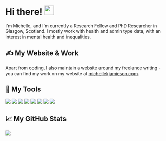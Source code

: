 # Hi there! <img src="https://raw.githubusercontent.com/MartinHeinz/MartinHeinz/master/wave.gif" width="30px">

I'm Michelle, and I'm currently a Research Fellow and PhD Researcher in Glasgow, Scotland. I mostly work with health and admin type data, with an interest in mental health and inequalities.

## &#x270d; My Website & Work

Apart from coding, I also maintain a website around my freelance writing - you can find my work on my website at [michellekjamieson.com](https://michellekjamieson.com/).

## 🔧 My Tools
![](https://img.shields.io/badge/OS-Windows-informational?style=flat&logo=windows&logoColor=white&color=408f77)
![](https://img.shields.io/badge/Editor-Atom-informational?style=flat&logo=intellij-idea&logoColor=white&color=408f77)
![](https://img.shields.io/badge/Editor-RStudio-informational?style=flat&logo=intellij-idea&logoColor=white&color=red)
![](https://img.shields.io/badge/Code-R-informational?style=flat&logo=python&logoColor=white&color=red)
![](https://img.shields.io/badge/Code-JavaScript-informational?style=flat&logo=javascript&logoColor=white&color=red)
![](https://img.shields.io/badge/Code-Python-informational?style=flat&logo=go&logoColor=white&color=red)
![](https://img.shields.io/badge/Code-HTML-informational?style=flat&logo=cmake&logoColor=white&color=red)
![](https://img.shields.io/badge/Shell-Git-informational?style=flat&logo=gnu-bash&logoColor=white&color=red)


## &#x1f4c8; My GitHub Stats

<a href="https://github.com/themichjam/themichjam">
  <img align="center" src="https://github-readme-stats.vercel.app/api?username=themichjam&&theme=gotham&show_icons=true&include_all_commits=true&count_private=true&custom_title=Overall" />
</a>  



<!-- links to social media icons -->

<!-- icons with padding -->

[1.1]: http://i.imgur.com/tXSoThF.png (twitter icon with padding)
[2.1]: http://i.imgur.com/0o48UoR.png (github icon with padding)

<!-- icons without padding -->

[1.2]: http://i.imgur.com/wWzX9uB.png (twitter icon without padding)
[2.2]: http://i.imgur.com/9I6NRUm.png (github icon without padding)
[3.2]: https://raw.githubusercontent.com/MartinHeinz/MartinHeinz/master/linkedin-3-16.png (LinkedIn icon without padding)


<!-- links to your social media accounts -->

[1]: https://twitter.com/Martin_Heinz_
[2]: https://github.com/MartinHeinz
[3]: https://www.linkedin.com/in/heinz-martin/


<!-- Resources -->
<!-- Icons: https://simpleicons.org/ -->
<!-- GitHub Stats: https://github.com/anuraghazra/github-readme-stats -->
<!-- Emojis: https://emojipedia.org/emoji/ -->
<!-- HTML Emojis: https://www.fileformat.info/index.htm -->
<!-- Shields: https://shields.io/ -->
<!-- Awesome GitHub Profile README: https://github.com/abhisheknaiidu/awesome-github-profile-readme -->
